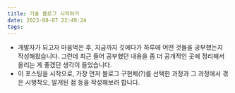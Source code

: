 ```yaml
---
title: 기술 블로그 시작하기
date: 2023-08-07 22:49:24
tags:
---
```

* 개발자가 되고자 마음먹은 후, 지금까지 깃에다가 하루에 어떤 것들을 공부했는지 작성해왔습니다. 그런데 최근 들어 공부했던 내용을 좀 더 공개적인 곳에 정리해서 올리는 게 좋겠단 생각이 들었습니다.
* 이 포스팅을 시작으로, 가장 먼저 블로그 구현체(?)를 선택한 과정과 그 과정에서 겪은 시행착오, 알게된 점 등을 작성해보려 합니다.